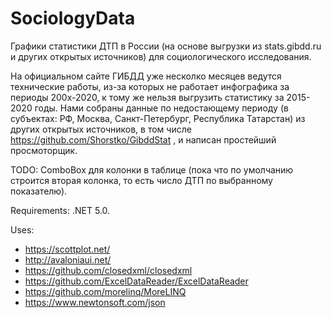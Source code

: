 # SociologyData

Графики статистики ДТП в России (на основе выгрузки из stats.gibdd.ru и других открытых источников) для социологического исследования.

На официальном сайте ГИБДД уже несколко месяцев ведутся технические работы, из-за которых не работает инфографика за периоды 200х-2020, к тому же нельзя выгрузить статистику за 2015-2020 годы. Нами собраны данные по недостающему периоду (в субъектах: РФ, Москва, Санкт-Петербург, Республика Татарстан) из других открытых источников, в том числе https://github.com/Shorstko/GibddStat , и написан простейший просмоторщик.

TODO: ComboBox для колонки в таблице (пока что по умолчанию строится вторая колонка, то есть число ДТП по выбранному показателю).

Requirements: .NET 5.0.

Uses: 
 - https://scottplot.net/
 - http://avaloniaui.net/
 - https://github.com/closedxml/closedxml
 - https://github.com/ExcelDataReader/ExcelDataReader
 - https://github.com/morelinq/MoreLINQ
 - https://www.newtonsoft.com/json
 
